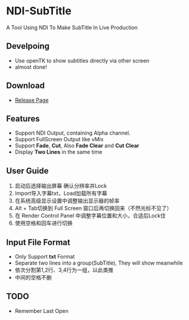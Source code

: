 # NDI-SubTitle

A Tool Using NDI To Make SubTitle In Live Production


## Develpoing
- Use openTK to show subtitles directly via other screen
- almost done!

## Download
- [Release Page](https://github.com/luvletter1205/NDI-SubTitle/releases)


## Features
- Support NDI Output, containing Alpha channel.
- Support FullScreen Output like vMix
- Support **Fade**, **Cut**, Also **Fade Clear** and **Cut Clear**
- Display **Two Lines** in the same time

## User Guide

1. 启动后选择输出屏幕 确认分辨率并Lock
2. Import导入字幕txt，Load加载所有字幕
3. 在系统高级显示设置中调整输出显示器的帧率
4. Alt + Tab切换到 Full Screen 窗口后再切换回来（不然光标不见了）
5. 在 Render Control Panel 中调整字幕位置和大小，合适后Lock住
6. 使用空格和回车进行切换 


## Input File Format
- Only Support **txt** Format
- Separate two lines into a group(SubTitle), They will show meanwhile
- 依次分割第1,2行、3,4行为一组，以此类推
- 中间的空格不删


## TODO
- Remember Last Open
